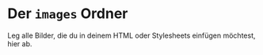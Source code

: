 # Der `images` Ordner

Leg alle Bilder, die du in deinem HTML oder Stylesheets einfügen möchtest, hier ab.

